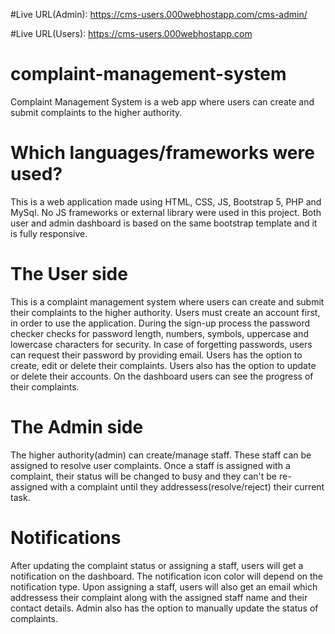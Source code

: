 #Live URL(Admin): https://cms-users.000webhostapp.com/cms-admin/

#Live URL(Users): https://cms-users.000webhostapp.com

# complaint-management-system
Complaint Management System is a web app where users can create and submit complaints to the higher authority.

# Which languages/frameworks were used?
This is a web application made using HTML, CSS, JS, Bootstrap 5, PHP and MySql. No JS frameworks or external library were used in this project. Both user and admin dashboard is based on the same bootstrap template and it is fully responsive.

# The User side
This is a complaint management system where users can create and submit their complaints to the higher authority. Users must create an account first, in order to use the application. During the sign-up process the password checker checks for password length, numbers, symbols, uppercase and lowercase characters for security. In case of forgetting passwords, users can request their password by providing email. Users has the option to create, edit or delete their complaints. Users also has the option to update or delete their accounts. On the dashboard users can see the progress of their complaints.

# The Admin side
The higher authority(admin) can create/manage staff. These staff can be assigned to resolve user complaints. Once a staff is assigned with a complaint, their status will be changed to busy and they can't be re-assigned with a complaint until they addressess(resolve/reject) their current task.

# Notifications
After updating the complaint status or assigning a staff, users will get a notification on the dashboard. The notification icon color will depend on the notification type. Upon assigning a staff, users will also get an email which addressess their complaint along with the assigned staff name and their contact details. Admin also has the option to manually update the status of complaints.
